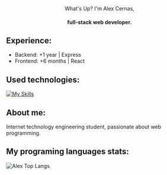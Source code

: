 <div align="center">
   <p>What's Up? I'm Alex Cernas,</p>
  <h4>full-stack web developer.</h4>
</div>


## Experience:
- Backend: +1 year | Express
- Frontend: +6 months | React


## Used technologies:
[![My Skills](https://skillicons.dev/icons?i=react,express,nodejs,js,html,css,mongodb,vite,postman)](https://skillicons.dev)

## About me:
<p>Internet technology engineering student, passionate about web programming.</p>

## My programing languages stats:

![Alex Top Langs](https://github-readme-stats.vercel.app/api/top-langs/?username=AlexCernas2901&layout=compact)
